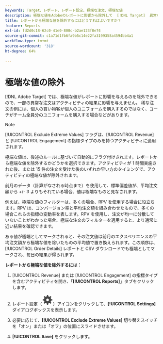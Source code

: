 ```yaml
---
keywords: Target、レポート、レポート設定、極端な注文、極端な値
description: 極端な値をAdobeのレポートに影響から除外して  [!DNL Target]  異常な注文がアクティビティの結果に影響を与えないようにする方法を説明します。
title: レポートから極端な値を除外するにはどうすればよいですか？
feature: Reports
exl-id: fd2d0c18-62c0-41e0-800c-b2ae123f0e74
source-git-commit: c1a71d1fb6fa9b5c14e22fa3199358a4594bb4a1
workflow-type: tm+mt
source-wordcount: '318'
ht-degree: 64%

---
```


# 極端な値の除外

[!DNL Adobe Target] では、極端な値がレポートに影響を与えるのを除外できるので、一部の異常な注文はアクティビティの結果に影響を与えません。 稀な注文の例には、個人の買い物客が個人のユニフォームを購入するのではなく、コーチがチーム全員分のユニフォームを購入する場合などがあります。

>[!NOTE]
>
>[!UICONTROL Exclude Extreme Values] フラグは、[!UICONTROL Revenue] と [!UICONTROL Engagement] の指標タイプのみを持つアクティビティに適用されます。

極端な値は、後述のルールに基づいて自動的にフラグ付けされます。レポートから極端な値を除外するかどうかを選択できます。アクティビティが 1 時間実施された後、または 15 件の注文を受けた後のいずれか早い方のタイミングで、アクティビティの極端な値が除外されます。

前月のデータ（計算がなされる時点まで）を使用して、標準偏差値が、平均注文額から +/- 3 よりもそれている場合、値は極端なものと見なされます。

例えば、極端な値のフィルターは、多くの場合、RPV を使用する場合に役立ちます。RPV は、コンバージョン率と平均注文額を組み合わせたもので、多くの場合これらの指標の変動率を表します。RPV を使用し、注文が均一に分散していないことがわかった場合、極端な注文のフィルターを適用すると、より通常に近い結果を確認できます。

ある値が極端としてマークされると、その注文値は前月のエクスペリエンスの平均注文額から極端な値を除いたものの平均値で置き換えられます。この順序は、[!UICONTROL Order Details] レポートと CSV ダウンロードでも極端としてマークされ、毎日の結果が得られます。

**レポートから極端な値を除外するには：**

1. [!UICONTROL Revenue] または [!UICONTROL Engagement] の指標タイプを含むアクティビティを開き、「**[!UICONTROL Reports]**」タブをクリックします。
1. レポート設定（![ レポート設定アイコン ](/help/main/assets/icons/Setting.svg)）アイコンをクリックして、**[!UICONTROL Settings]** ダイアログボックスを表示します。

1. 必要に応じて、**[!UICONTROL Exclude Extreme Values]** 切り替えスイッチを「オン」または「オフ」の位置にスライドさせます。
1. **[!UICONTROL Save]** をクリックします。
